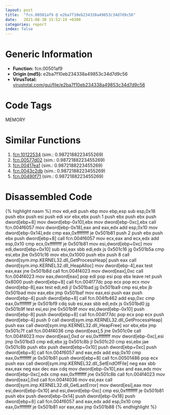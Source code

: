 ```yaml
---
layout: post
title:  "fcn.00501af9 @ e2ba7f10eb234338a49853c34d7d9c56"
date:   2021-08-30 15:52:19 +0300
categories: report
index: false
---
```


# Generic Information
- **Function:** fcn.00501af9
- **Origin (md5):** e2ba7f10eb234338a49853c34d7d9c56
- **VirusTotal:** [virustotal.com/gui/file/e2ba7f10eb234338a49853c34d7d9c56][virustotal_ref]

# Code Tags
<span class="tag" id="MEMORY">MEMORY</span>


# Similar Functions

1. [fcn.10122534][similar_1_ref] (sim.: 0.9872188223455269)
2. [fcn.00577d02][similar_2_ref] (sim.: 0.9872188223455269)
3. [fcn.00417ea1][similar_3_ref] (sim.: 0.9872188223455269)
4. [fcn.0043c2db][similar_4_ref] (sim.: 0.9872188223455269)
5. [fcn.00490f71][similar_5_ref] (sim.: 0.9872188223455269)


# Disassembled Code

{% highlight nasm %}
mov edi,edi
push ebp
mov ebp,esp
sub esp,0x18
push ebx
push esi
push edi
xor ebx,ebx
push 1
push ebx
push ebx
push dword[ebp+8]
mov dword[ebp-0x10],ebx
mov dword[ebp-0xc],ebx
call fcn.004f6057
mov dword[ebp-0x18],eax
and eax,edx
add esp,0x10
mov dword[ebp-0x14],edx
cmp eax,0xffffffff
je 0x501b81
push 2
push ebx
push ebx
push dword[ebp+8]
call fcn.004f6057
mov ecx,eax
and ecx,edx
add esp,0x10
cmp ecx,0xffffffff
je 0x501b81
mov esi,dword[ebp+0xc]
mov edi,dword[ebp+0x10]
sub esi,eax
sbb edi,edx
js 0x501c16
jg 0x501b5a
cmp esi,ebx
jbe 0x501c16
mov ebx,0x1000
push ebx
push 8
call dword[sym.imp.KERNEL32.dll_GetProcessHeap]
push eax
call dword[sym.imp.KERNEL32.dll_HeapAlloc]
mov dword[ebp-4],eax
test eax,eax
jne 0x501b8d
call fcn.004f4023
mov dword[eax],0xc
call fcn.004f4023
mov eax,dword[eax]
pop edi
pop esi
pop ebx
leave
ret
push 0x8000
push dword[ebp+8]
call fcn.004f77dc
pop ecx
pop ecx
mov dword[ebp-8],eax
test edi,edi
jl 0x501bad
jg 0x501ba9
cmp esi,ebx
jb 0x501bad
mov eax,ebx
jmp 0x501baf
mov eax,esi
push eax
push dword[ebp-4]
push dword[ebp+8]
call fcn.004fb462
add esp,0xc
cmp eax,0xffffffff
je 0x501bf9
cdq
sub esi,eax
sbb edi,edx
js 0x501bd0
jg 0x501b9f
test esi,esi
jne 0x501b9f
mov esi,dword[ebp-0x10]
push dword[ebp-8]
push dword[ebp+8]
call fcn.004f77dc
pop ecx
pop ecx
push dword[ebp-4]
push 0
call dword[sym.imp.KERNEL32.dll_GetProcessHeap]
push eax
call dword[sym.imp.KERNEL32.dll_HeapFree]
xor ebx,ebx
jmp 0x501c7f
call fcn.004f4036
cmp dword[eax],5
jne 0x501c0e
call fcn.004f4023
mov dword[eax],0xd
or esi,0xffffffff
mov dword[ebp-0xc],esi
jmp 0x501bd3
cmp edi,ebx
jg 0x501c8b
jl 0x501c20
cmp esi,ebx
jae 0x501c8b
push ebx
push dword[ebp+0x10]
push dword[ebp+0xc]
push dword[ebp+8]
call fcn.004f6057
and eax,edx
add esp,0x10
cmp eax,0xffffffff
je 0x501b81
push dword[ebp+8]
call fcn.00501486
pop ecx
push eax
call dword[sym.imp.KERNEL32.dll_SetEndOfFile]
neg eax
sbb eax,eax
neg eax
dec eax
cdq
mov dword[ebp-0x10],eax
and eax,edx
mov dword[ebp-0xc],edx
cmp eax,0xffffffff
jne 0x501c8b
call fcn.004f4023
mov dword[eax],0xd
call fcn.004f4036
mov esi,eax
call dword[sym.imp.KERNEL32.dll_GetLastError]
mov dword[esi],eax
mov esi,dword[ebp-0x10]
and esi,dword[ebp-0xc]
cmp esi,0xffffffff
je 0x501b81
push ebx
push dword[ebp-0x14]
push dword[ebp-0x18]
push dword[ebp+8]
call fcn.004f6057
and eax,edx
add esp,0x10
cmp eax,0xffffffff
je 0x501b81
xor eax,eax
jmp 0x501b88
{% endhighlight %}


[similar_1_ref]: /report/fcn.10122534@89dc67d2f980e8488f97b1bf8cb24258
[similar_2_ref]: /report/fcn.00577d02@c60344b51fa39a329b92557d24ff7670
[similar_3_ref]: /report/fcn.00417ea1@d9409903542212823b7b4709144a636b
[similar_4_ref]: /report/fcn.0043c2db@9964b63070116cfb2469e51850178af1
[similar_5_ref]: /report/fcn.00490f71@289859175c221b107317af7727d26c17
[virustotal_ref]: https://www.virustotal.com/gui/file/e2ba7f10eb234338a49853c34d7d9c56